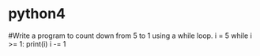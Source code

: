 # python4
#Write a program to count down from 5 to 1 using a while loop.
i = 5
while i >= 1:
    print(i)
    i -= 1
